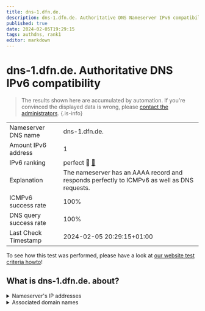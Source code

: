 ```yaml
---
title: dns-1.dfn.de.
description: dns-1.dfn.de. Authoritative DNS Nameserver IPv6 compatibility
published: true
date: 2024-02-05T19:29:15
tags: authdns, rank1
editor: markdown
---
```


# dns-1.dfn.de. Authoritative DNS IPv6 compatibility

> The results shown here are accumulated by automation. If you're convinced the displayed data is wrong, please [contact the administrators](/howto/chat). 
{.is-info}




|   |   |
| - | - |
| Nameserver DNS name | dns-1.dfn.de.
| Amount IPv6 address | 1
| IPv6 ranking | perfect :1st_place_medal: [🔗](/howto/ranking) |
| Explanation | The nameserver has an AAAA record and responds perfectly to ICMPv6 as well as DNS requests. |
| ICMPv6 success rate | 100%|
| DNS query success rate | 100% |
| Last Check Timestamp | 2024-02-05 20:29:15+01:00 |

To see how this test was performed, please have a look at [our website test criteria howto](/howto/testcriteria/authdns)!


## What is dns-1.dfn.de. about?




<details>
<summary>Nameserver's IP addresses</summary>

2001:638:d:b101::1

</details>



<details>
<summary>Associated domain names</summary>

bmdv.bund.de

verwaltung.bund.de

www.bfdi.bund.de

www.bmi.bund.de

www.bmwsb.bund.de

www.bsg.bund.de

</details>
